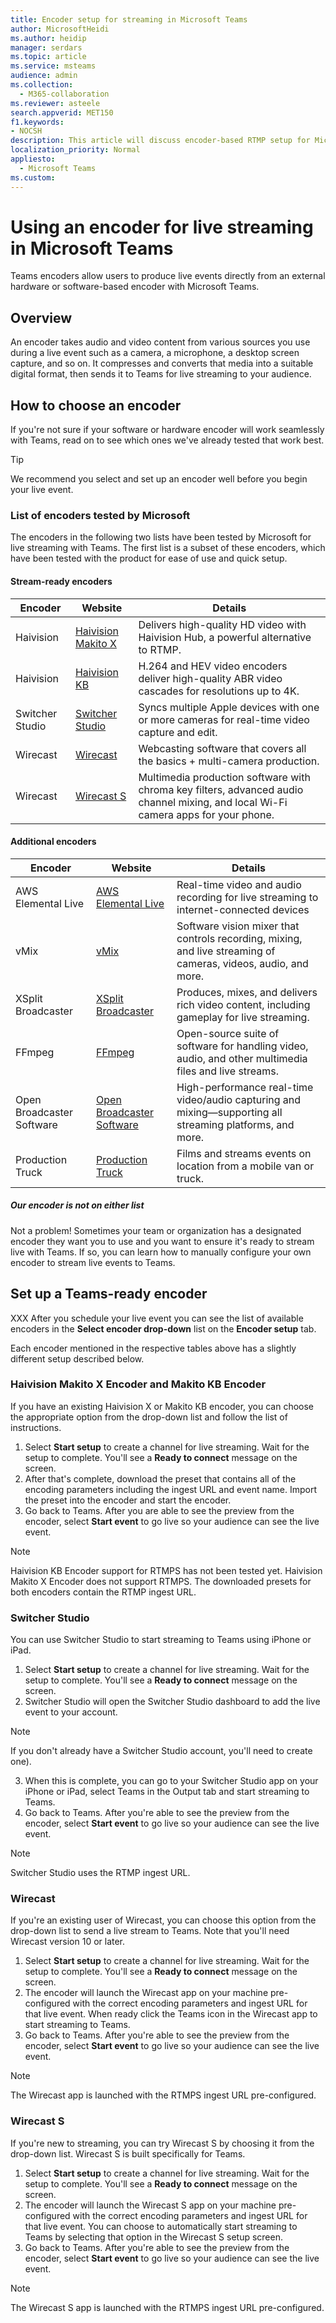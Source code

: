 ```yaml
---
title: Encoder setup for streaming in Microsoft Teams
author: MicrosoftHeidi
ms.author: heidip
manager: serdars
ms.topic: article
ms.service: msteams
audience: admin
ms.collection: 
  - M365-collaboration
ms.reviewer: asteele
search.appverid: MET150
f1.keywords:
- NOCSH
description: This article will discuss encoder-based RTMP setup for Microsoft Teams streaming events.
localization_priority: Normal
appliesto: 
  - Microsoft Teams
ms.custom:
---
```


# Using an encoder for live streaming in Microsoft Teams

Teams encoders allow users to produce live events directly from an external hardware or software-based encoder with Microsoft Teams.

## Overview

An encoder takes audio and video content from various sources you use during a live event such as a camera, a microphone, a desktop screen capture, and so on. It compresses and converts that media into a suitable digital format, then sends it to Teams for live streaming to your audience.

## How to choose an encoder

If you're not sure if your software or hardware encoder will work seamlessly with Teams, read on to see which ones we've already tested that work best.

> [!TIP]
> We recommend you select and set up an encoder well before you begin your live event.

### List of encoders tested by Microsoft

The encoders in the following two lists have been tested by Microsoft for live streaming with Teams. The first list is a subset of these encoders, which have been tested with the product for ease of use and quick setup.

#### Stream-ready encoders

|Encoder         |Website  |Details  |
|----------------|---------|---------|
|Haivision       |[Haivision Makito X](https://www.haivision.com/microsoft/stream) |Delivers high-quality HD video with Haivision Hub, a powerful alternative to RTMP. |
|Haivision       |[Haivision KB](https://www.haivision.com/microsoft/stream) |H.264 and HEV video encoders deliver high-quality ABR video cascades for resolutions up to 4K. |
|Switcher Studio |[Switcher Studio](https://www.switcherstudio.com/microsoft-stream) |Syncs multiple Apple devices with one or more cameras for real-time video capture and edit. |
|Wirecast        |[Wirecast](https://www.telestream.net/wirecast) |Webcasting software that covers all the basics + multi-camera production. |
|Wirecast        |[Wirecast S](https://www.telestream.net/WirecastS) |Multimedia production software with chroma key filters, advanced audio channel mixing, and local Wi-Fi camera apps for your phone. |

#### Additional encoders

|Encoder                   |Website  |Details  |
|--------------------------|---------|---------|
|AWS Elemental Live        |[AWS Elemental Live](https://www.elemental.com/products/aws-elemental-appliances-software/#elemental-live) |Real-time video and audio recording for live streaming to internet-connected devices |
|vMix                      |[vMix](https://www.vmix.com/) |Software vision mixer that controls recording, mixing, and live streaming of cameras, videos, audio, and more. |
|XSplit Broadcaster        |[XSplit Broadcaster](https://www.xsplit.com/) |Produces, mixes, and delivers rich video content, including gameplay for live streaming. |
|FFmpeg                    |[FFmpeg](https://ffmpeg.org/) |Open-source suite of software for handling video, audio, and other multimedia files and live streams. |
|Open Broadcaster Software |[Open Broadcaster Software](https://obsproject.com/) |High-performance real-time video/audio capturing and mixing—supporting all streaming platforms, and more. |
|Production Truck          |[Production Truck](https://www.blueframetech.com/productiontruck) |Films and streams events on location from a mobile van or truck. |

##### Our encoder is not on either list

Not a problem! Sometimes your team or organization has a designated encoder they want you to use and you want to ensure it's ready to stream live with Teams. If so, you can learn how to manually configure your own encoder to stream live events to Teams.

## Set up a Teams-ready encoder

XXX After you schedule your live event you can see the list of available encoders in the **Select encoder drop-down** list on the **Encoder setup** tab.

Each encoder mentioned in the respective tables above has a slightly different setup described below.

### Haivision Makito X Encoder and Makito KB Encoder

If you have an existing Haivision X or Makito KB encoder, you can choose the appropriate option from the drop-down list and follow the list of instructions.

1. Select **Start setup** to create a channel for live streaming. Wait for the setup to complete. You'll see a **Ready to connect** message on the screen.
1. After that's complete, download the preset that contains all of the encoding parameters including the ingest URL and event name. Import the preset into the encoder and start the encoder.
1. Go back to Teams. After you are able to see the preview from the encoder, select **Start event** to go live so your audience can see the live event.

> [!NOTE]
> Haivision KB Encoder support for RTMPS has not been tested yet. Haivision Makito X Encoder does not support RTMPS. The downloaded presets for both encoders contain the RTMP ingest URL.

### Switcher Studio

You can use Switcher Studio to start streaming to Teams using iPhone or iPad.

1. Select **Start setup** to create a channel for live streaming. Wait for the setup to complete. You'll see a **Ready to connect** message on the screen.
2. Switcher Studio will open the Switcher Studio dashboard to add the live event to your account.

> [!NOTE]
> If you don't already have a Switcher Studio account, you'll need to create one).

3. When this is complete, you can go to your Switcher Studio app on your iPhone or iPad, select Teams in the Output tab and start streaming to Teams.
4. Go back to Teams. After you're able to see the preview from the encoder, select **Start event** to go live so your audience can see the live event.

> [!NOTE]
> Switcher Studio uses the RTMP ingest URL.

### Wirecast

If you're an existing user of Wirecast, you can choose this option from the drop-down list to send a live stream to Teams. Note that you'll need Wirecast version 10 or later.

1. Select **Start setup** to create a channel for live streaming. Wait for the setup to complete. You'll see a **Ready to connect** message on the screen.
1. The encoder will launch the Wirecast app on your machine pre-configured with the correct encoding parameters and ingest URL for that live event. When ready click the Teams icon in the Wirecast app to start streaming to Teams.
1. Go back to Teams. After you're able to see the preview from the encoder, select **Start event** to go live so your audience can see the live event.

> [!NOTE]
> The Wirecast app is launched with the RTMPS ingest URL pre-configured.

### Wirecast S

If you're new to streaming, you can try Wirecast S by choosing it from the drop-down list. Wirecast S is built specifically for Teams.

1. Select **Start setup** to create a channel for live streaming. Wait for the setup to complete. You'll see a **Ready to connect** message on the screen.
1. The encoder will launch the Wirecast S app on your machine pre-configured with the correct encoding parameters and ingest URL for that live event. You can choose to automatically start streaming to Teams by selecting that option in the Wirecast S setup screen.
1. Go back to Teams. After you're able to see the preview from the encoder, select **Start event** to go live so your audience can see the live event.

> [!NOTE]
> The Wirecast S app is launched with the RTMPS ingest URL pre-configured.

